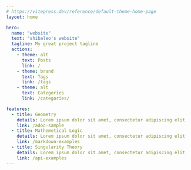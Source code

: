 ```yaml
---
# https://vitepress.dev/reference/default-theme-home-page
layout: home

hero:
  name: "website"
  text: "shibaleo's website"
  tagline: My great project tagline
  actions:
    - theme: alt
      text: Posts
      link: /
    - theme: brand
      text: Tags
      link: /tags
    - theme: alt
      text: Categories
      link: /categories/

features:
  - title: Geometry
    details: Lorem ipsum dolor sit amet, consectetur adipiscing elit
    link: /adoc-sample
  - title: Mathemetical Logic
    details: Lorem ipsum dolor sit amet, consectetur adipiscing elit
    link: /markdown-examples
  - title: Singularity Theory
    details: Lorem ipsum dolor sit amet, consectetur adipiscing elit
    link: /api-examples
---
```


